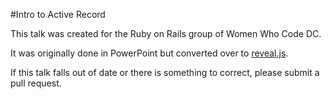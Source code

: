 #Intro to Active Record

This talk was created for the Ruby on Rails group of Women Who Code DC.

It was originally done in PowerPoint but converted over to [reveal.js](https://github.com/hakimel/reveal.js/).

If this talk falls out of date or there is something to correct, please submit a pull request.
